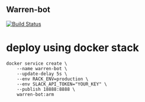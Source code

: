 Warren-bot
-----------

[![Build Status](https://travis-ci.org/tlrasor/warren-bot.svg?branch=master)](https://travis-ci.org/tlrasor/warren-bot)


# deploy using docker stack
```
docker service create \
    --name warren-bot \
    --update-delay 5s \
    --env RACK_ENV=production \
    --env SLACK_API_TOKEN="YOUR_KEY" \
    --publish 18888:8888 \
    warren-bot:arm
```
